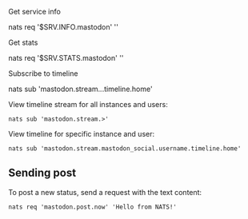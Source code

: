Get service info

nats req '$SRV.INFO.mastodon' ''

Get stats

nats req '$SRV.STATS.mastodon' ''

Subscribe to timeline

nats sub 'mastodon.stream.*.*.timeline.home'

View timeline stream for all instances and users:

```
nats sub 'mastodon.stream.>'
```

View timeline for specific instance and user:

```
nats sub 'mastodon.stream.mastodon_social.username.timeline.home'
```

Sending post
-----------

To post a new status, send a request with the text content:

```
nats req 'mastodon.post.now' 'Hello from NATS!'
```
